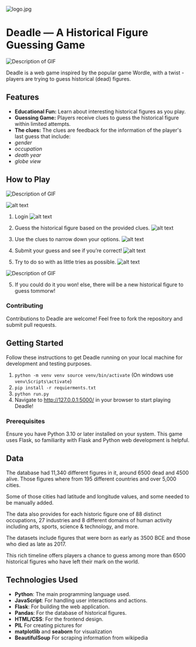 ![logo.jpg](app/static/img/logo.jpg)

# Deadle — A Historical Figure Guessing Game

![Description of GIF](video\intro_gif.gif)


Deadle is a web game inspired by the popular game Wordle, with a twist - players are trying to guess historical (dead) figures. 

## Features
- **Educational Fun:** Learn about interesting historical figures as you play.
- **Guessing Game:** Players receive clues to guess the historical figure within limited attempts.
- **The clues:** The clues are feedback for the information of the player's last guess that include:
- *gender*
- *occupation*
- *death year*
- *globe view*

## **How to Play**
![Description of GIF](video\maingame_gif.gif)

![alt text](app/static/img/hot_to_play.png)

1. Login
![alt text](app/static/img/login.png)

2. Guess the historical figure based on the provided clues.
![alt text](app/static/img/guess.png)

2. Use the clues to narrow down your options.
![alt text](app/static/img/guess1.png)

3. Submit your guess and see if you’re correct!
![alt text](app/static/img/final_result.png)

4. Try to do so with as little tries as possible.
![alt text](app/static/img/stats_view.png)

![Description of GIF](video\end_gif.gif)

5. If you could do it you won! else, there will be a new historical figure to guess tommorw!

### Contributing
Contributions to Deadle are welcome! Feel free to fork the repository and submit pull requests.

## Getting Started

Follow these instructions to get Deadle running on your local machine for development and testing purposes.
1. `python -m venv venv
source venv/bin/activate`
    (On windows use `venv\Scripts\activate`)
2. `pip install -r requierments.txt`
3. `python run.py`
4. Navigate to http://127.0.0.1:5000/ in your browser to start playing Deadle!

### Prerequisites

Ensure you have Python 3.10 or later installed on your system. This game uses Flask, so familiarity with Flask and Python web development is helpful.

## Data
The database had 11,340 different figures in it, around 6500 dead and 4500 alive.
Those figures where from 195 different countries and over 5,000 cities.

Some of those cities had latitude and longitude values, and some needed to be manually added.

The data also provides for each historic figure one of 88 distinct occupations,
27 industries and 8 different domains of human activity including arts,
sports, science & technology, and more.

The datasets include figures that were born as early as 3500 BCE and those who died as late as 2017.

This rich timeline offers players a chance to guess among more than 6500 historical figures who have left their mark on the world. 

## Technologies Used
- **Python**: The main programming language used.
- **JavaScript**: For handling user interactions and actions.
- **Flask**: For building the web application.
- **Pandas**: For the database of historical figures.
- **HTML/CSS**: For the frontend design.
- **PIL** For creating pictures for 
- **matplotlib** and **seaborn** for visualization
- **BeautifulSoup** For scraping information from wikipedia

